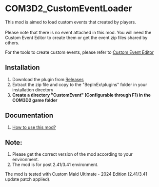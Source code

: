 # COM3D2_CustomEventLoader

This mod is aimed to load custom events that created by players.<br>
<br>
Please note that there is no event attached in this mod. You will need the Custom Event Editor to create them or get the event zip files shared by others.<br>

For the tools to create custom events, please refer to [Custom Event Editor](https://github.com/hawkeye-e/COM3D2_CustomEventEditor)
 


## Installation
1. Download the plugin from [Releases](https://github.com/hawkeye-e/COM3D2_CustomEventLoader/releases)<br>
2. Extract the zip file and copy to the "BepInEx\plugins" folder in your installation directory<br>
3. <b>Create a directory "CustomEvent" (Configurable through F1) in the COM3D2 game folder</b>

## Documentation
1. [How to use this mod?](https://hawkeye0.blogspot.com/2025/06/how-to-use-custom-event-loader.html)

## Note:
1. Please get the correct version of the mod according to your environment.
2. The mod is for post 2.41/3.41 environment.

The mod is tested with Custom Maid Ultimate - 2024 Edition (2.41/3.41 update patch applied).
